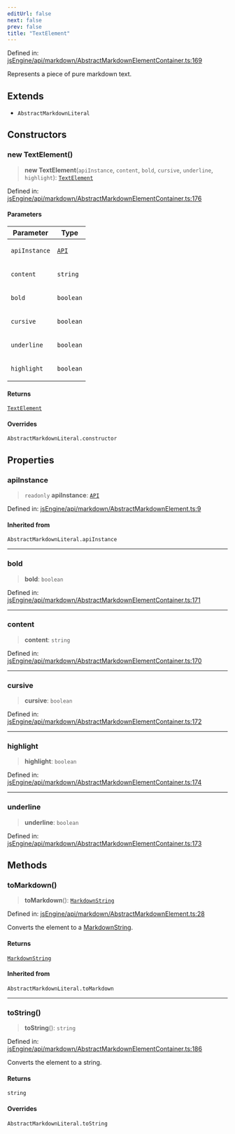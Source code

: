 ```yaml
---
editUrl: false
next: false
prev: false
title: "TextElement"
---
```


Defined in: [jsEngine/api/markdown/AbstractMarkdownElementContainer.ts:169](https://github.com/mProjectsCode/obsidian-js-engine-plugin/blob/fff05749aaa23f9a775003f5828b7e747db4ed95/jsEngine/api/markdown/AbstractMarkdownElementContainer.ts#L169)

Represents a piece of pure markdown text.

## Extends

- `AbstractMarkdownLiteral`

## Constructors

### new TextElement()

> **new TextElement**(`apiInstance`, `content`, `bold`, `cursive`, `underline`, `highlight`): [`TextElement`](/obsidian-js-engine-plugin-docs/api/classes/textelement/)

Defined in: [jsEngine/api/markdown/AbstractMarkdownElementContainer.ts:176](https://github.com/mProjectsCode/obsidian-js-engine-plugin/blob/fff05749aaa23f9a775003f5828b7e747db4ed95/jsEngine/api/markdown/AbstractMarkdownElementContainer.ts#L176)

#### Parameters

<table>
<thead>
<tr>
<th>Parameter</th>
<th>Type</th>
</tr>
</thead>
<tbody>
<tr>
<td>

`apiInstance`

</td>
<td>

[`API`](/obsidian-js-engine-plugin-docs/api/classes/api/)

</td>
</tr>
<tr>
<td>

`content`

</td>
<td>

`string`

</td>
</tr>
<tr>
<td>

`bold`

</td>
<td>

`boolean`

</td>
</tr>
<tr>
<td>

`cursive`

</td>
<td>

`boolean`

</td>
</tr>
<tr>
<td>

`underline`

</td>
<td>

`boolean`

</td>
</tr>
<tr>
<td>

`highlight`

</td>
<td>

`boolean`

</td>
</tr>
</tbody>
</table>

#### Returns

[`TextElement`](/obsidian-js-engine-plugin-docs/api/classes/textelement/)

#### Overrides

`AbstractMarkdownLiteral.constructor`

## Properties

### apiInstance

> `readonly` **apiInstance**: [`API`](/obsidian-js-engine-plugin-docs/api/classes/api/)

Defined in: [jsEngine/api/markdown/AbstractMarkdownElement.ts:9](https://github.com/mProjectsCode/obsidian-js-engine-plugin/blob/fff05749aaa23f9a775003f5828b7e747db4ed95/jsEngine/api/markdown/AbstractMarkdownElement.ts#L9)

#### Inherited from

`AbstractMarkdownLiteral.apiInstance`

***

### bold

> **bold**: `boolean`

Defined in: [jsEngine/api/markdown/AbstractMarkdownElementContainer.ts:171](https://github.com/mProjectsCode/obsidian-js-engine-plugin/blob/fff05749aaa23f9a775003f5828b7e747db4ed95/jsEngine/api/markdown/AbstractMarkdownElementContainer.ts#L171)

***

### content

> **content**: `string`

Defined in: [jsEngine/api/markdown/AbstractMarkdownElementContainer.ts:170](https://github.com/mProjectsCode/obsidian-js-engine-plugin/blob/fff05749aaa23f9a775003f5828b7e747db4ed95/jsEngine/api/markdown/AbstractMarkdownElementContainer.ts#L170)

***

### cursive

> **cursive**: `boolean`

Defined in: [jsEngine/api/markdown/AbstractMarkdownElementContainer.ts:172](https://github.com/mProjectsCode/obsidian-js-engine-plugin/blob/fff05749aaa23f9a775003f5828b7e747db4ed95/jsEngine/api/markdown/AbstractMarkdownElementContainer.ts#L172)

***

### highlight

> **highlight**: `boolean`

Defined in: [jsEngine/api/markdown/AbstractMarkdownElementContainer.ts:174](https://github.com/mProjectsCode/obsidian-js-engine-plugin/blob/fff05749aaa23f9a775003f5828b7e747db4ed95/jsEngine/api/markdown/AbstractMarkdownElementContainer.ts#L174)

***

### underline

> **underline**: `boolean`

Defined in: [jsEngine/api/markdown/AbstractMarkdownElementContainer.ts:173](https://github.com/mProjectsCode/obsidian-js-engine-plugin/blob/fff05749aaa23f9a775003f5828b7e747db4ed95/jsEngine/api/markdown/AbstractMarkdownElementContainer.ts#L173)

## Methods

### toMarkdown()

> **toMarkdown**(): [`MarkdownString`](/obsidian-js-engine-plugin-docs/api/classes/markdownstring/)

Defined in: [jsEngine/api/markdown/AbstractMarkdownElement.ts:28](https://github.com/mProjectsCode/obsidian-js-engine-plugin/blob/fff05749aaa23f9a775003f5828b7e747db4ed95/jsEngine/api/markdown/AbstractMarkdownElement.ts#L28)

Converts the element to a [MarkdownString](../../../../../obsidian-js-engine-plugin-docs/api/classes/markdownstring).

#### Returns

[`MarkdownString`](/obsidian-js-engine-plugin-docs/api/classes/markdownstring/)

#### Inherited from

`AbstractMarkdownLiteral.toMarkdown`

***

### toString()

> **toString**(): `string`

Defined in: [jsEngine/api/markdown/AbstractMarkdownElementContainer.ts:186](https://github.com/mProjectsCode/obsidian-js-engine-plugin/blob/fff05749aaa23f9a775003f5828b7e747db4ed95/jsEngine/api/markdown/AbstractMarkdownElementContainer.ts#L186)

Converts the element to a string.

#### Returns

`string`

#### Overrides

`AbstractMarkdownLiteral.toString`
